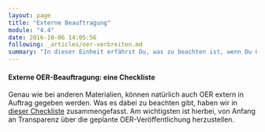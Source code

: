 ```yaml
---
layout: page
title: "Externe Beauftragung"
module: "4.4"
date: 2016-10-06 14:05:56
following: _articles/oer-verbreiten.md
summary: "In dieser Einheit erfährst Du, was zu beachten ist, wenn Du OER-Erstellung extern in Auftrag gibst. "
---
```


#### Externe OER-Beauftragung: eine Checkliste

Genau wie bei anderen Materialien, können natürlich auch OER extern in Auftrag gegeben werden. Was es dabei zu beachten gibt, haben wir in [dieser Checkliste](https://oer-contentbuffet.info/edu-sharing/components/render/98f61489-ad2f-4b2a-91f1-bdc2e306d055) zusammengefasst.
Am wichtigsten ist hierbei, von Anfang an Transparenz über die geplante OER-Veröffentlichung herzustellen.
